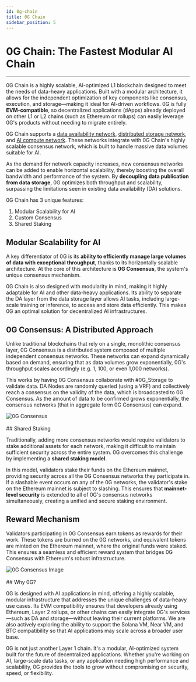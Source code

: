 ```yaml
---
id: 0g-chain
title: 0G Chain 
sidebar_position: 5
---
```


# 0G Chain: The Fastest Modular AI Chain
---

0G Chain is a highly scalable, AI-optimized L1 blockchain designed to meet the needs of data-heavy applications. Built with a modular architecture, it allows for the independent optimization of key components like consensus, execution, and storage—making it ideal for AI-driven workflows. 0G is fully **EVM-compatible**, so decentralized applications (dApps) already deployed on other L1 or L2 chains (such as Ethereum or rollups) can easily leverage 0G's products without needing to migrate entirely.

0G Chain supports a [data availability network](./da/0g-da.md), [distributed storage network](0g-storage.md), and [AI compute network](0g-compute.md). These networks integrate with 0G Chain's highly scalable consensus network, which is built to handle massive data volumes suitable for AI.

As the demand for network capacity increases, new consensus networks can be added to enable horizontal scalability, thereby boosting the overall bandwidth and performance of the system. By **decoupling data publication from data storage**, 0G optimizes both throughput and scalability, surpassing the limitations seen in existing data availability (DA) solutions.

0G Chain has 3 unique features:

1. Modular Scalability for AI
2. Custom Consensus
3. Shared Staking

## Modular Scalability for AI

A key differentiator of 0G is its **ability to efficiently manage large volumes of data with exceptional throughput**, thanks to its horizontally scalable architecture. At the core of this architecture is **0G Consensus**, the system's unique consensus mechanism.

0G Chain is also designed with modularity in mind, making it highly adaptable for AI and other data-heavy applications. Its ability to separate the DA layer from the data storage layer allows AI tasks, including large-scale training or inference, to access and store data efficiently. This makes 0G an optimal solution for decentralized AI infrastructures.

## 0G Consensus: A Distributed Approach

Unlike traditional blockchains that rely on a single, monolithic consensus layer, 0G Consensus is a distributed system composed of multiple independent consensus networks. These networks can expand dynamically based on demand, ensuring that as data volumes grow exponentially, 0G's throughput scales accordingly (e.g. 1, 100, or even 1,000 networks). 

This works by having 0G Consensus collaborate with #0G_Storage to validate data. DA Nodes are randomly queried (using a VRF) and collectively reach a consensus on the validity of the data, which is broadcasted to 0G Consensus. As the amount of data to be confirmed grows exponentially, the consensus networks (that in aggregate form 0G Consensus) can expand.  
<div style={{textAlign: 'center'}}>
  <img src="/img/broadcasted to 0G Consensus.png" alt="0G Consensus" style={{maxWidth: '100%'}} />
</div>
<br />
## Shared Staking

Traditionally, adding more consensus networks would require validators to stake additional assets for each network, making it difficult to maintain sufficient security across the entire system. 0G overcomes this challenge by implementing a **shared staking model**.

In this model, validators stake their funds on the Ethereum mainnet, providing security across all the 0G Consensus networks they participate in. If a slashable event occurs on any of the 0G networks, the validator's stake on the Ethereum mainnet is subject to slashing. This ensures that **mainnet-level security** is extended to all of 0G's consensus networks simultaneously, creating a unified and secure staking environment.

## Reward Mechanism

Validators participating in 0G Consensus earn tokens as rewards for their work. These tokens are burned on the 0G networks, and equivalent tokens are minted on the Ethereum mainnet, where the original funds were staked. This ensures a seamless and efficient reward system that bridges 0G Consensus with Ethereum's robust infrastructure.
<div style={{textAlign: 'center'}}>
  <img src="/img/0G Consensus.png" alt="0G Consensus Image" style={{maxWidth: '100%'}} />
</div>
<br />
## Why 0G?

0G is designed with AI applications in mind, offering a highly scalable, modular infrastructure that addresses the unique challenges of data-heavy use cases. Its EVM compatibility ensures that developers already using Ethereum, Layer 2 rollups, or other chains can easily integrate 0G's services—such as DA and storage—without leaving their current platforms. We are also actively exploring the ability to support the Solana VM, Near VM, and BTC compatibility so that AI applications may scale across a broader user base.

0G is not just another Layer 1 chain. It's a modular, AI-optimized system built for the future of decentralized applications. Whether you're working on AI, large-scale data tasks, or any application needing high performance and scalability, 0G provides the tools to grow without compromising on security, speed, or flexibility.

